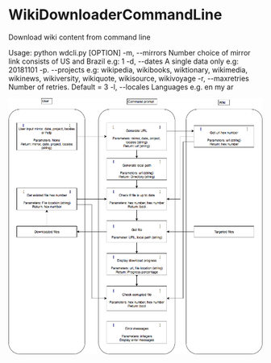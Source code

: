 # WikiDownloaderCommandLine
Download wiki content from command line

Usage:
python wdcli.py [OPTION]
    -m, --mirrors       Number choice of mirror link consists of US and Brazil e.g: 1
    -d, --dates         A single data only e.g: 20181101
    -p. --projects      e.g: wikipedia, wikibooks, wiktionary, wikimedia, wikinews, wikiversity, wikiquote, wikisource, wikivoyage
    -r, --maxretries    Number of retries. Default = 3
    -l, --locales       Languages e.g. en my ar 
    
  ![alt text](https://github.com/aymansalama/WikiDownloaderCommandLine/blob/master/Block%20Diagram%20V3.png)
